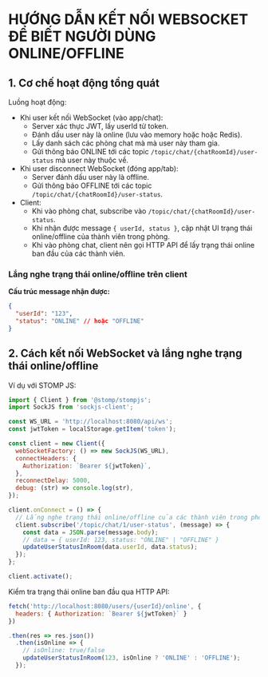# HƯỚNG DẪN KẾT NỐI WEBSOCKET ĐỂ BIẾT NGƯỜI DÙNG ONLINE/OFFLINE

## 1. Cơ chế hoạt động tổng quát

Luồng hoạt động:
- Khi user kết nối WebSocket (vào app/chat):
  - Server xác thực JWT, lấy userId từ token.
  - Đánh dấu user này là online (lưu vào memory hoặc hoặc Redis).
  - Lấy danh sách các phòng chat mà mà user này tham gia.
  - Gửi thông báo ONLINE tới các topic `/topic/chat/{chatRoomId}/user-status` mà user này thuộc về.
- Khi user disconnect WebSocket (đóng app/tab):
  - Server đánh dấu user này là offline.
  - Gửi thông báo OFFLINE tới các topic `/topic/chat/{chatRoomId}/user-status`.
- Client:
  - Khi vào phòng chat, subscribe vào `/topic/chat/{chatRoomId}/user-status`.
  - Khi nhận được message `{ userId, status }`, cập nhật UI trạng thái online/offline của thành viên trong phòng.
  - Khi vào phòng chat, client nên gọi HTTP API để lấy trạng thái online ban đầu của các thành viên.

### Lắng nghe trạng thái online/offline trên client

**Cấu trúc message nhận được:**
```json
{
  "userId": "123",
  "status": "ONLINE" // hoặc "OFFLINE"
}
```

## 2. Cách kết nối WebSocket và lắng nghe trạng thái online/offline

Ví dụ với STOMP JS:

```js
import { Client } from '@stomp/stompjs';
import SockJS from 'sockjs-client';

const WS_URL = 'http://localhost:8080/api/ws';
const jwtToken = localStorage.getItem('token');

const client = new Client({
  webSocketFactory: () => new SockJS(WS_URL),
  connectHeaders: {
    Authorization: `Bearer ${jwtToken}`,
  },
  reconnectDelay: 5000,
  debug: (str) => console.log(str),
});

client.onConnect = () => {
  // Lắng nghe trạng thái online/offline của các thành viên trong phòng chat 1
  client.subscribe('/topic/chat/1/user-status', (message) => {
    const data = JSON.parse(message.body);
    // data = { userId: 123, status: "ONLINE" | "OFFLINE" }
    updateUserStatusInRoom(data.userId, data.status);
  });
};

client.activate();
```

Kiểm tra trạng thái online ban đầu qua HTTP API:

```js
fetch('http://localhost:8080/users/{userId}/online', {
  headers: { Authorization: `Bearer ${jwtToken}` }
})

.then(res => res.json())
  .then(isOnline => {
    // isOnline: true/false
    updateUserStatusInRoom(123, isOnline ? 'ONLINE' : 'OFFLINE');
  });
```
